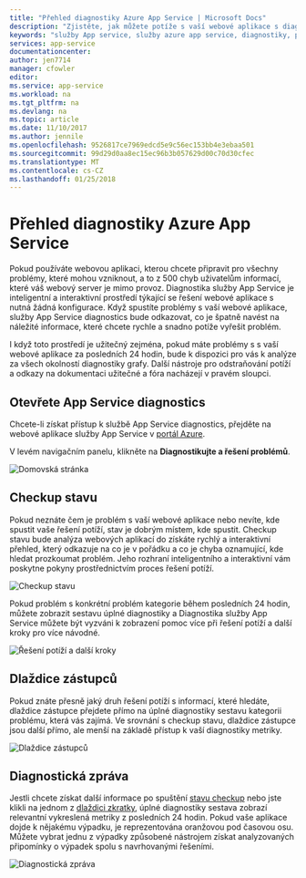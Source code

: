 ```yaml
---
title: "Přehled diagnostiky Azure App Service | Microsoft Docs"
description: "Zjistěte, jak můžete potíže s vaší webové aplikace s diagnostikou služby App Service."
keywords: "služby App service, služby azure app service, diagnostiky, podpora, webové aplikace, řešení potíží s návody pro Svépomocné řešení"
services: app-service
documentationcenter: 
author: jen7714
manager: cfowler
editor: 
ms.service: app-service
ms.workload: na
ms.tgt_pltfrm: na
ms.devlang: na
ms.topic: article
ms.date: 11/10/2017
ms.author: jennile
ms.openlocfilehash: 9526817ce7969edcd5e9c56ec153bb4e3ebaa501
ms.sourcegitcommit: 99d29d0aa8ec15ec96b3b057629d00c70d30cfec
ms.translationtype: MT
ms.contentlocale: cs-CZ
ms.lasthandoff: 01/25/2018
---
```

# <a name="azure-app-service-diagnostics-overview"></a>Přehled diagnostiky Azure App Service 

Pokud používáte webovou aplikaci, kterou chcete připravit pro všechny problémy, které mohou vzniknout, a to z 500 chyb uživatelům informací, které váš webový server je mimo provoz. Diagnostika služby App Service je inteligentní a interaktivní prostředí týkající se řešení webové aplikace s nutná žádná konfigurace. Když spustíte problémy s vaší webové aplikace, služby App Service diagnostics bude odkazovat, co je špatně navést na náležité informace, které chcete rychle a snadno potíže vyřešit problém. 
 
I když toto prostředí je užitečný zejména, pokud máte problémy s s vaší webové aplikace za posledních 24 hodin, bude k dispozici pro vás k analýze za všech okolností diagnostiky grafy. Další nástroje pro odstraňování potíží a odkazy na dokumentaci užitečné a fóra nacházejí v pravém sloupci.

## <a name="open-app-service-diagnostics"></a>Otevřete App Service diagnostics

Chcete-li získat přístup k službě App Service diagnostics, přejděte na webové aplikace služby App Service v [portál Azure](https://portal.azure.com). 

V levém navigačním panelu, klikněte na **Diagnostikujte a řešení problémů**.

![Domovská stránka](./media/app-service-diagnostics/Homepage1.png)

## <a name="health-checkup"></a>Checkup stavu

Pokud neznáte čem je problém s vaší webové aplikace nebo nevíte, kde spustit vaše řešení potíží, stav je dobrým místem, kde spustit. Checkup stavu bude analýza webových aplikací do získáte rychlý a interaktivní přehled, který odkazuje na co je v pořádku a co je chyba oznamující, kde hledat prozkoumat problém. Jeho rozhraní inteligentního a interaktivní vám poskytne pokyny prostřednictvím proces řešení potíží.  

![Checkup stavu](./media/app-service-diagnostics/HealthCheckup2.png)

Pokud problém s konkrétní problém kategorie během posledních 24 hodin, můžete zobrazit sestavu úplné diagnostiky a Diagnostika služby App Service můžete být vyzváni k zobrazení pomoc více při řešení potíží a další kroky pro více návodné.

![Řešení potíží a další kroky](./media/app-service-diagnostics/Troubleshooting3.png)

## <a name="tile-shortcuts"></a>Dlaždice zástupců

Pokud znáte přesně jaký druh řešení potíží s informací, které hledáte, dlaždice zástupce přejdete přímo na úplné diagnostiky sestavu kategorii problému, která vás zajímá. Ve srovnání s checkup stavu, dlaždice zástupce jsou další přímo, ale menší na základě přístup k vaší diagnostiky metriky.  

![Dlaždice zástupců](./media/app-service-diagnostics/TileShortcuts4.png)

## <a name="diagnostic-report"></a>Diagnostická zpráva

Jestli chcete získat další informace po spuštění [stavu checkup](#health-checkup) nebo jste klikli na jednom z [dlaždici zkratky](#tile-shortcuts), úplné diagnostiky sestava zobrazí relevantní vykreslená metriky z posledních 24 hodin. Pokud vaše aplikace dojde k nějakému výpadku, je reprezentována oranžovou pod časovou osu. Můžete vybrat jednu z výpadky způsobené nástrojem získat analyzovaných připomínky o výpadek spolu s navrhovanými řešeními. 

![Diagnostická zpráva](./media/app-service-diagnostics/DiagnosticReport5.png)

